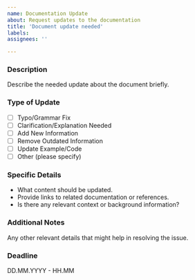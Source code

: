 ```yaml
---
name: Documentation Update
about: Request updates to the documentation
title: 'Document update needed'
labels:
assignees: ''

---
```


### Description
Describe the needed update about the document briefly. 

### Type of Update
- [ ] Typo/Grammar Fix
- [ ] Clarification/Explanation Needed
- [ ] Add New Information
- [ ] Remove Outdated Information
- [ ] Update Example/Code
- [ ] Other (please specify)

### Specific Details
- What content should be updated. 
- Provide links to related documentation or references.
- Is there any relevant context or background information? 

### Additional Notes
Any other relevant details that might help in resolving the issue.

### Deadline
DD.MM.YYYY - HH.MM
